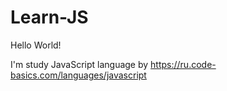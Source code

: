 # Learn-JS
Hello World!

I'm study JavaScript language by https://ru.code-basics.com/languages/javascript
